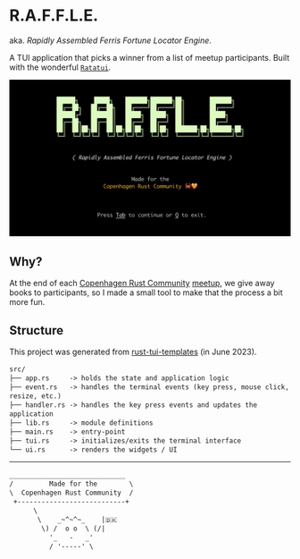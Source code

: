 # R.A.F.F.L.E.

aka. *Rapidly Assembled Ferris Fortune Locator Engine*.

A TUI application that picks a winner from a list of meetup participants. Built with the wonderful [`Ratatui`](https://github.com/ratatui-org/ratatui).

![Screenshot of the TUI](demo.png)

## Why?

At the end of each [Copenhagen Rust Community](https://cph.rs) [meetup](https://www.meetup.com/copenhagen-rust-community/), we give away books to participants, so I made a small tool to make that the process a bit more fun.

## Structure

This project was generated from [rust-tui-templates](https://github.com/tui-rs-revival/rust-tui-template) (in June 2023).

```text
src/
├── app.rs     -> holds the state and application logic
├── event.rs   -> handles the terminal events (key press, mouse click, resize, etc.)
├── handler.rs -> handles the key press events and updates the application
├── lib.rs     -> module definitions
├── main.rs    -> entry-point
├── tui.rs     -> initializes/exits the terminal interface
└── ui.rs      -> renders the widgets / UI
```

---

```text
_____________________________
/         Made for the        \
\  Copenhagen Rust Community  /
 +---------------------------+
      \
       \    _~^~^~_    |🇩🇰
        \) /  o o  \ (/|
          '_   -   _'
          / '-----' \
```